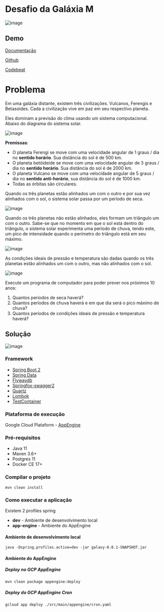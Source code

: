 # Desafio da Galáxia M

![image](https://user-images.githubusercontent.com/2258146/82340038-282f0a80-99c5-11ea-98eb-f97381195f7d.png)

## Demo

[Documentação](https://galaxy-277418.uc.r.appspot.com/swagger-ui.html)

[Github](https://github.com/rywassa/galaxy)

[Codebeat](https://codebeat.co/projects/github-com-rywassa-galaxy-master)

# Problema

Em uma galáxia distante, existem três civilizações. Vulcanos, Ferengis e Betasoides. Cada a civilização vive em paz em seu respectivo planeta.

Eles dominam a previsão do clima usando um sistema computacional. Abaixo do diagrama do sistema solar.

![image](https://user-images.githubusercontent.com/2258146/82271646-c2a03700-994e-11ea-934f-ac3f47914072.png)

**Premissas**:
* O planeta Ferengi se move com uma velocidade angular de 1 graus / dia no **sentido horário**. Sua distância do sol é de 500 km.
* O planeta betóideide se move com uma velocidade angular de 3 graus / dia no **sentido horário**. Sua distância do sol é de 2000 km.
* O planeta Vulcano se move com uma velocidade angular de 5 graus / dia no **sentido anti-horário**, sua distância do sol é de 1000 km.
* Todas as órbitas são circulares.

Quando os três planetas estão alinhados um com o outro e por sua vez alinhados com o sol, o sistema solar passa por um período de seca.

![image](https://user-images.githubusercontent.com/2258146/82271877-625dc500-994f-11ea-90fb-870ab0e0a03f.png)

Quando os três planetas não estão alinhados, eles formam um triângulo um com o outro. Sabe-se que no momento em que o sol está dentro do triângulo, 
o sistema solar experimenta uma período de chuva, tendo este, um pico de intensidade quando o perímetro do triângulo está em seu máximo.

![image](https://user-images.githubusercontent.com/2258146/82272100-09426100-9950-11ea-87f4-1d6cfa7a6804.png)

As condições ideais de pressão e temperatura são dadas quando os três planetas estão alinhados um com o outro, mas não alinhados com o sol.

![image](https://user-images.githubusercontent.com/2258146/82272229-58889180-9950-11ea-91cc-6fb33768c935.png)

Execute um programa de computador para poder prever nos próximos 10 anos:
1. Quantos períodos de seca haverá?
2. Quantos períodos de chuva haverá e em que dia será o pico máximo de chuva?
3. Quantos períodos de condições ideais de pressão e temperatura haverá?

## Solução

![image](https://user-images.githubusercontent.com/2258146/82274159-d13e1c80-9955-11ea-935b-f0505118537f.png)

### Framework
* [Spring Boot 2](https://docs.spring.io/spring-boot/docs/current/reference/htmlsingle/)
* [Spring Data](https://docs.spring.io/spring-data/jpa/docs/current/reference/html/#reference)
* [Flywaydb](https://flywaydb.org/documentation/)
* [Springfox-swagger2](https://springfox.github.io/springfox/docs/current/)
* [Quartz](http://www.quartz-scheduler.org/documentation/)
* [Lombok](https://projectlombok.org/)
* [TestContainer](https://www.testcontainers.org/)

### Plataforma de execução

Google Cloud Plataform - [AppEngine](https://cloud.google.com/appengine/docs/standard/java11)

### Pré-requisitos
* Java 11
* Maven 3.6+
* Postgres 11
* Docker CE 17+

### Compilar o projeto
```
mvn clean install
```

### Como executar a aplicação

Existem 2 profiles spring
* **dev** - Ambiente de desenvolvimento local
* **app-engine** - Ambiente do AppEngine

#### Ambiente de desenvolvimento local
```
java -Dspring.profiles.active=dev -jar galaxy-0.0.1-SNAPSHOT.jar
```

#### Ambiente do AppEngine

##### Deploy no GCP AppEngine
```
mvn clean package appengine:deploy
``` 

##### Deploy do GCP AppEngine Cron
```
gcloud app deploy ./src/main/appengine/cron.yaml
```
